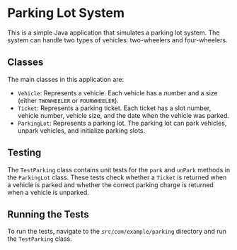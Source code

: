 # Parking Lot System

This is a simple Java application that simulates a parking lot system. The system can handle two types of vehicles: two-wheelers and four-wheelers.

## Classes

The main classes in this application are:

- `Vehicle`: Represents a vehicle. Each vehicle has a number and a size (either `TWOWHEELER` or `FOURWHEELER`).
- `Ticket`: Represents a parking ticket. Each ticket has a slot number, vehicle number, vehicle size, and the date when the vehicle was parked.
- `ParkingLot`: Represents a parking lot. The parking lot can park vehicles, unpark vehicles, and initialize parking slots.

## Testing

The `TestParking` class contains unit tests for the `park` and `unPark` methods in the `ParkingLot` class. These tests check whether a `Ticket` is returned when a vehicle is parked and whether the correct parking charge is returned when a vehicle is unparked.

## Running the Tests

To run the tests, navigate to the `src/com/example/parking` directory and run the `TestParking` class.

